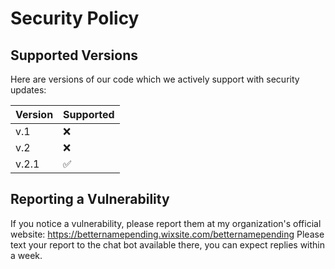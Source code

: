 # Security Policy

## Supported Versions
Here are versions of our code which we actively support with security updates:

| Version | Supported          |
| ------- | ------------------ |
| v.1     | :x:                |
| v.2     | :x:                |
| v.2.1   | :white_check_mark: |

## Reporting a Vulnerability

If you notice a vulnerability, please report them at my organization's official website:
https://betternamepending.wixsite.com/betternamepending
Please text your report to the chat bot available there, you can expect replies within a week.
